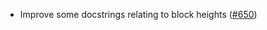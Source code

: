 - Improve some docstrings relating to block heights
  ([#650](https://github.com/anoma/namada/pull/650))